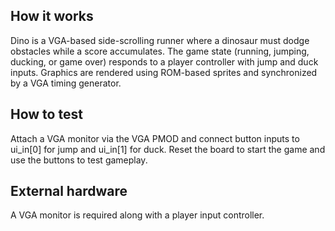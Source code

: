 <!---

This file is used to generate your project datasheet. Please fill in the information below and delete any unused
sections.

You can also include images in this folder and reference them in the markdown. Each image must be less than
512 kb in size, and the combined size of all images must be less than 1 MB.
-->

## How it works

Dino is a VGA-based side-scrolling runner where a dinosaur must dodge obstacles while a score accumulates. The game state (running, jumping, ducking, or game over) responds to a player controller with jump and duck inputs. Graphics are rendered using ROM-based sprites and synchronized by a VGA timing generator.

## How to test

Attach a VGA monitor via the VGA PMOD and connect button inputs to ui_in[0] for jump and ui_in[1] for duck. Reset the board to start the game and use the buttons to test gameplay. 

## External hardware

A VGA monitor is required along with a player input controller.  
